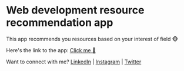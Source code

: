 # Web development resource recommendation app

This app recommends you resources based on your interest of field 🐵

Here's the link to the app: [Click me 🥺](https://webdev-recommendation.netlify.app)

Want to connect with me? [LinkedIn](https://www.linkedin.com/in/im-rhlrvndrn/) | [Instagram](https://instagram.com/im_rhlrvndrn) | [Twitter](https://twitter.com/im_rhlrvndrn)
